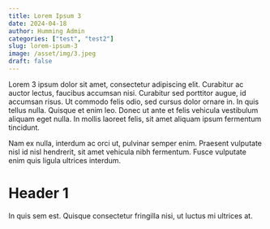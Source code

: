 ```yaml
---
title: Lorem Ipsum 3
date: 2024-04-18
author: Humming Admin
categories: ["test", "test2"]
slug: lorem-ipsum-3
image: /asset/img/3.jpeg
draft: false
---
```

Lorem 3 ipsum dolor sit amet, consectetur adipiscing elit. Curabitur ac auctor lectus, faucibus accumsan nisi. Curabitur sed porttitor augue, id accumsan risus. Ut commodo felis odio, sed cursus dolor ornare in. In quis tellus nulla. Quisque et enim leo. Donec ut ante et felis vehicula vestibulum aliquam eget nulla. In mollis laoreet felis, sit amet aliquam ipsum fermentum tincidunt. 

Nam ex nulla, interdum ac orci ut, pulvinar semper enim. Praesent vulputate nisl id nisl hendrerit, sit amet vehicula nibh fermentum. Fusce vulputate enim quis ligula ultrices interdum. 

# Header 1


In quis sem est. Quisque consectetur fringilla nisi, ut luctus mi ultrices at.